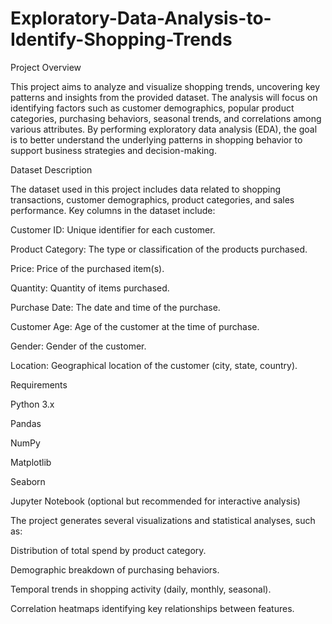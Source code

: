 # Exploratory-Data-Analysis-to-Identify-Shopping-Trends
Project Overview

This project aims to analyze and visualize shopping trends, uncovering key patterns and insights from the provided dataset. The analysis will focus on identifying factors such as customer demographics, popular product categories, purchasing behaviors, seasonal trends, and correlations among various attributes. By performing exploratory data analysis (EDA), the goal is to better understand the underlying patterns in shopping behavior to support business strategies and decision-making.

Dataset Description

The dataset used in this project includes data related to shopping transactions, customer demographics, product categories, and sales performance. Key columns in the dataset include:

Customer ID: Unique identifier for each customer.

Product Category: The type or classification of the products purchased.

Price: Price of the purchased item(s).

Quantity: Quantity of items purchased.

Purchase Date: The date and time of the purchase.

Customer Age: Age of the customer at the time of purchase.

Gender: Gender of the customer.

Location: Geographical location of the customer (city, state, country).

Requirements

Python 3.x

Pandas

NumPy

Matplotlib

Seaborn

Jupyter Notebook (optional but recommended for interactive analysis)

The project generates several visualizations and statistical analyses, such as:

Distribution of total spend by product category.

Demographic breakdown of purchasing behaviors.

Temporal trends in shopping activity (daily, monthly, seasonal).

Correlation heatmaps identifying key relationships between features.
